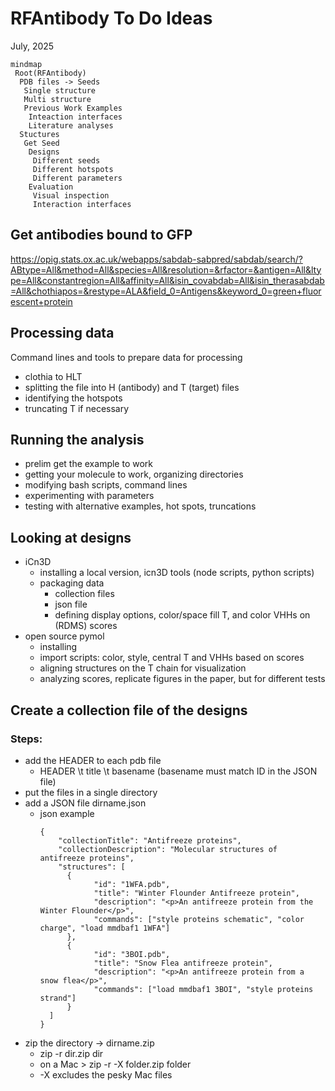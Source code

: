 # RFAntibody To Do Ideas
July, 2025

```mermaid
mindmap
 Root(RFAntibody)
  PDB files -> Seeds
   Single structure
   Multi structure
   Previous Work Examples
    Inteaction interfaces
    Literature analyses
  Stuctures
   Get Seed
    Designs
     Different seeds
     Different hotspots
     Different parameters
    Evaluation
     Visual inspection
     Interaction interfaces
```

## Get antibodies bound to GFP
https://opig.stats.ox.ac.uk/webapps/sabdab-sabpred/sabdab/search/?ABtype=All&method=All&species=All&resolution=&rfactor=&antigen=All&ltype=All&constantregion=All&affinity=All&isin_covabdab=All&isin_therasabdab=All&chothiapos=&restype=ALA&field_0=Antigens&keyword_0=green+fluorescent+protein

## Processing data
Command lines and tools to prepare data for processing
- clothia to HLT
- splitting the file into H (antibody) and T (target) files
- identifying the hotspots
- truncating T if necessary

 ## Running the analysis
 - prelim get the example to work
 - getting your molecule to work, organizing directories
 - modifying bash scripts, command lines
 - experimenting with parameters
 - testing with alternative examples, hot spots, truncations 

 ## Looking at designs
 - iCn3D
   * installing a local version, icn3D tools (node scripts, python scripts)
   * packaging data
     * collection files
     * json file
     * defining display options, color/space fill T, and color VHHs on (RDMS) scores  
 - open source pymol
   * installing
   * import scripts: color, style, central T and VHHs based on scores
   * aligning structures on the T chain for visualization
   * analyzing scores, replicate figures in the paper, but for different tests

## Create a collection file of the designs  
### Steps:  
- add the HEADER to each pdb file
  * HEADER \t title \t basename (basename must match ID in the JSON file)  
- put the files in a single directory  
- add a JSON file dirname.json
  * json example
    ```
    {
        "collectionTitle": "Antifreeze proteins",
        "collectionDescription": "Molecular structures of antifreeze proteins",
        "structures": [
          {
                "id": "1WFA.pdb",
                "title": "Winter Flounder Antifreeze protein",
                "description": "<p>An antifreeze protein from the Winter Flounder</p>",
                "commands": ["style proteins schematic", "color charge", "load mmdbaf1 1WFA"]
          },
          {
                "id": "3BOI.pdb",
                "title": "Snow Flea antifreeze protein",
                "description": "<p>An antifreeze protein from a snow flea</p>",
                "commands": ["load mmdbaf1 3BOI", "style proteins strand"]
          }
      ]
    }
  
- zip the directory -> dirname.zip
  * zip -r dir.zip dir
  * on a Mac > zip -r -X folder.zip folder
  * -X excludes the pesky Mac files

